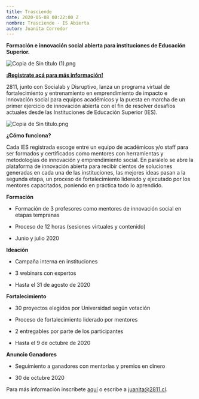 ```yaml
---
title: Trasciende
date: 2020-05-08 00:22:00 Z
nombre: Trasciende - IS Abierta
autor: Juanita Corredor
---
```


**Formación e innovación social abierta para instituciones de Educación Superior.**

<!--mas-->

![Copia de Sin título (1).png](/uploads/Copia%20de%20Sin%20ti%CC%81tulo%20(1).png)

**[¡Registrate acá para más información!](https://docs.google.com/forms/u/2/d/1qNSNJJ1qEG0vxBpj-lH85Fk4UPS3ceqApCt3vYw6y9M/edit?usp=drive_web)**

2811, junto con Socialab y Disruptivo, lanza un programa virtual de fortalecimiento y entrenamiento en emprendimiento de impacto e innovación social para equipos académicos y la puesta en marcha de un primer ejercicio de innovación abierta con el fin de resolver desafíos actuales desde las Instituciones de Educación Superior (IES).

![Copia de Sin título.png](/uploads/Copia%20de%20Sin%20ti%CC%81tulo.png)

**¿Cómo funciona?**

Cada IES registrada escoge entre un equipo de académicos  y/o staff para ser formados y certificados como mentores con herramientas y metodologías de innovación y emprendimiento social. En paralelo se abre la plataforma de innovación abierta para recibir cientos de soluciones generadas en cada una de las instituciones, las mejores ideas pasan a la segunda etapa, un proceso de fortalecimiento liderado y ejecutado por los mentores capacitados, poniendo en práctica todo lo aprendido.

**Formación**

* Formación de 3 profesores como mentores de innovación social en etapas tempranas

* Proceso de 12 horas (sesiones virtuales y contenido)

* Junio y julio 2020

**Ideación**

* Campaña interna en instituciones

* 3 webinars con expertos

* Hasta el 31 de agosto de 2020

**Fortalecimiento**

* 30 proyectos elegidos por Universidad según votación

* Proceso de fortalecimiento liderado por mentores

* 2 entregables por parte de los participantes

* Hasta el 9 de octubre de 2020

**Anuncio Ganadores**

* Seguimiento a ganadores con mentorías y premios en dinero

* 30 de octubre 2020

Para más información inscríbete [aquí](https://docs.google.com/forms/d/1qNSNJJ1qEG0vxBpj-lH85Fk4UPS3ceqApCt3vYw6y9M/viewform?edit_requested=true) o escribe a juanita@2811.cl.